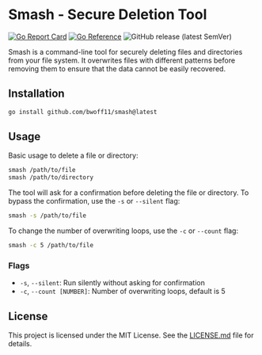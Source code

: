 # Smash - Secure Deletion Tool

[![Go Report Card](https://goreportcard.com/badge/github.com/bwoff11/smash)](https://goreportcard.com/report/github.com/bwoff11/smash)
[![Go Reference](https://pkg.go.dev/badge/github.com/bwoff11/smash.svg)](https://pkg.go.dev/github.com/bwoff11/smash)
![GitHub release (latest SemVer)](https://img.shields.io/github/v/release/bwoff11/smash)

Smash is a command-line tool for securely deleting files and directories from your file system. It overwrites files with different patterns before removing them to ensure that the data cannot be easily recovered.

## Installation

```bash
go install github.com/bwoff11/smash@latest
```

## Usage

Basic usage to delete a file or directory:

```bash
smash /path/to/file
smash /path/to/directory
```

The tool will ask for a confirmation before deleting the file or directory. To bypass the confirmation, use the `-s` or `--silent` flag:

```bash
smash -s /path/to/file
```

To change the number of overwriting loops, use the `-c` or `--count` flag:

```bash
smash -c 5 /path/to/file
```

### Flags

- `-s`, `--silent`: Run silently without asking for confirmation
- `-c`, `--count [NUMBER]`: Number of overwriting loops, default is 5

## License

This project is licensed under the MIT License. See the [LICENSE.md](LICENSE.md) file for details.